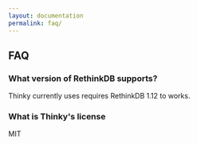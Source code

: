 ```yaml
---
layout: documentation
permalink: faq/
---
```


## FAQ

### What version of RethinkDB supports?

Thinky currently uses requires RethinkDB 1.12 to works.


### What is Thinky's license

MIT
